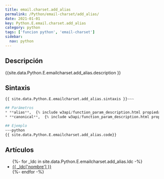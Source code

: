 ```yaml
---
title: email.charset.add_alias
permalink: /Python/email-charset/add_alias/
date: 2021-01-01
key: Python.E.email.charset.add_alias
category: python
tags: ['funcion python', 'email-charset']
sidebar: 
  nav: python
---
```


## Descripción
{{site.data.Python.E.emailcharset.add_alias.description }}

## Sintaxis
~~~python
{{ site.data.Python.E.emailcharset.add_alias.sintaxis }}~~~

## Parámetros
* **alias**,  {% include w3api/function_param_description.html propiedad=site.data.Python.E.email.charset.add_alias valor="alias" %}
* **canonical**,  {% include w3api/function_param_description.html propiedad=site.data.Python.E.email.charset.add_alias valor="canonical" %}

## Ejemplo
~~~python
{{ site.data.Python.E.emailcharset.add_alias.code}}
~~~

## Artículos
<ul>
{%- for _ldc in site.data.Python.E.emailcharset.add_alias.ldc -%}
   <li>
       <a href="{{_ldc['url'] }}">{{ _ldc['nombre'] }}</a>
   </li>
{%- endfor -%}
</ul>
